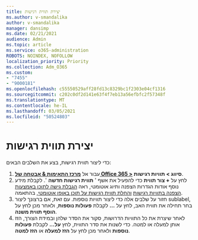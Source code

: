 ```yaml
---
title: יצירת תווית רגישות
ms.author: v-smandalika
author: v-smandalika
manager: dansimp
ms.date: 02/21/2021
audience: Admin
ms.topic: article
ms.service: o365-administration
ROBOTS: NOINDEX, NOFOLLOW
localization_priority: Priority
ms.collection: Adm_O365
ms.custom:
- "7455"
- "9000181"
ms.openlocfilehash: c55550529aff28fd13c8329bc1f2303e04cf1316
ms.sourcegitcommit: c202c0df2d141e63f4f7eb13a56efbfc2f57348f
ms.translationtype: MT
ms.contentlocale: he-IL
ms.lasthandoff: 03/05/2021
ms.locfileid: "50524803"
---
```

# <a name="create-a-sensitivity-label"></a>יצירת תווית רגישות

כדי ליצור תווית רגישות, בצע את השלבים הבאים:

1. עבור אל **[מרכז התאימות & אבטחה של Office 365 >](https://sip.protection.office.com/) סיווג > תוויות רגישות**.
2. לחץ על **+ צור תווית** כדי להפעיל את אשף ' **תווית רגישות חדשה** '. לקבלת מידע נוסף אודות הגדרות הצפנה ותיוג אוטומטי, ראה [הגבלת גישה לתוכן באמצעות הצפנה בתוויות רגישות](https://docs.microsoft.com/microsoft-365/compliance/encryption-sensitivity-labels) [והחלת תווית רגישות על תוכן באופן אוטומטי](https://docs.microsoft.com/microsoft-365/compliance/apply-sensitivity-label-automatically), בהתאמה.
3. חזור על שלבים אלה כדי ליצור תוויות נוספות. עם זאת, אם ברצונך ליצור sublabel, בחר תחילה את תווית האב, לחץ על **...** לקבלת **פעולות נוספות**, ולאחר מכן לחץ על **הוסף תווית משנה**.
4. לאחר שיצרת את כל התוויות הדרושות, סקור את הסדר שלהן ובמידת הצורך, הזז אותן למעלה או למטה. כדי לשנות את סדר התווית, לחץ **על...** לקבלת **פעולות נוספות** ולאחר מכן לחץ על **הזז למעלה** או **הזז למטה**. 
